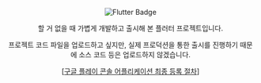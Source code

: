 <div align="center">

![Flutter Badge](https://img.shields.io/badge/Flutter-02569B?logo=flutter&logoColor=white&style=for-the-badge)

할 거 없을 때 가볍게 개발하고 출시해 본 플러터 프로젝트입니다.

프로젝트 코드 파일을 업로드하고 싶지만, 실제 프로덕션을 통한 출시를 진행하기 때문에 소스 코드 등은 업로드하지 않겠습니다.

[[구글 플레이 콘솔 어플리케이션 최종 등록 절차](GooglePlayConsole.md)]
</div>
